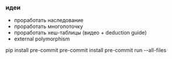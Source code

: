 ### идеи

- проработать наследование
- проработать многопоточку
- проработать хеш-таблицы (видео + deduction guide)
- external polymorphism

pip install pre-commit
pre-commit install
pre-commit run --all-files
